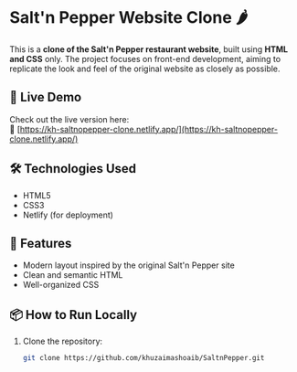 # Salt'n Pepper Website Clone 🌶️

This is a **clone of the Salt'n Pepper restaurant website**, built using **HTML and CSS** only. The project focuses on front-end development, aiming to replicate the look and feel of the original website as closely as possible.

## 🚀 Live Demo

Check out the live version here:  
🔗 [https://kh-saltnopepper-clone.netlify.app/](https://kh-saltnopepper-clone.netlify.app/)


## 🛠️ Technologies Used

- HTML5  
- CSS3  
- Netlify (for deployment)

## 📁 Features

- Modern layout inspired by the original Salt'n Pepper site  
- Clean and semantic HTML  
- Well-organized CSS

## 📦 How to Run Locally

1. Clone the repository:
   ```bash
   git clone https://github.com/khuzaimashoaib/SaltnPepper.git

